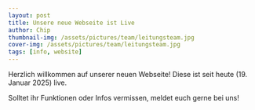```yaml
---
layout: post
title: Unsere neue Webseite ist Live
author: Chip
thumbnail-img: /assets/pictures/team/leitungsteam.jpg
cover-img: /assets/pictures/team/leitungsteam.jpg
tags: [info, website]
---
```


Herzlich willkommen auf unserer neuen Webseite! Diese ist seit heute (19. Januar 2025) live.

Solltet ihr Funktionen oder Infos vermissen, meldet euch gerne bei uns!

